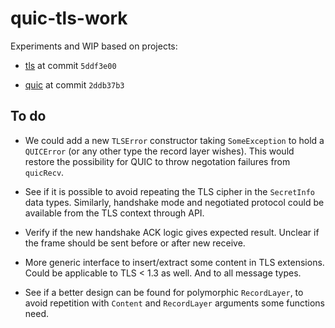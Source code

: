 # quic-tls-work

Experiments and WIP based on projects:

- [tls](https://github.com/vincenthz/hs-tls) at commit `5ddf3e00`

- [quic](https://github.com/kazu-yamamoto/quic) at commit `2ddb37b3`

## To do

- We could add a new `TLSError` constructor taking `SomeException` to hold a
  `QUICError` (or any other type the record layer wishes).  This would restore
  the possibility for QUIC to throw negotation failures from `quicRecv`.

- See if it is possible to avoid repeating the TLS cipher in the `SecretInfo`
  data types.  Similarly, handshake mode and negotiated protocol could be
  available from the TLS context through API.

- Verify if the new handshake ACK logic gives expected result.  Unclear if the
  frame should be sent before or after new receive.

- More generic interface to insert/extract some content in TLS extensions.
  Could be applicable to TLS < 1.3 as well.  And to all message types.

- See if a better design can be found for polymorphic `RecordLayer`, to avoid
  repetition with `Content` and `RecordLayer` arguments some functions need.
